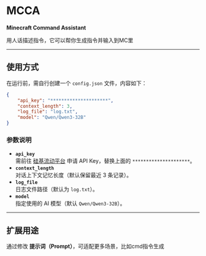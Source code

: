 # MCCA  
**Minecraft Command Assistant**  

用人话描述指令，它可以帮你生成指令并输入到MC里

---

## 使用方式  
在运行前，需自行创建一个 `config.json` 文件，内容如下：  
```json
{
    "api_key": "*********************",
    "context_length": 3,
    "log_file": "log.txt",
    "model": "Qwen/Qwen3-32B"
}
```

### 参数说明  
- **`api_key`**  
  需前往 [硅基流动平台](https://cloud.siliconflow.cn/i/mVqMyTZk) 申请 API Key，替换上面的 `*********************`。  
- **`context_length`**  
  对话上下文记忆长度（默认保留最近 3 条记录）。  
- **`log_file`**  
  日志文件路径（默认为 `log.txt`）。  
- **`model`**  
  指定使用的 AI 模型（默认 `Qwen/Qwen3-32B`）。  

---

## 扩展用途  
通过修改 **提示词（Prompt）**，可适配更多场景，比如cmd指令生成
